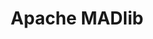 ---
codehost: https://github.com/apache/madlib
logohandle: apache_madlib
sort: madlib
title: Apache MADlib
website: https://madlib.apache.org/
youtube: https://youtube.com/channel/UCIC2TGO-4xNSAJFCJXlJNwA
---